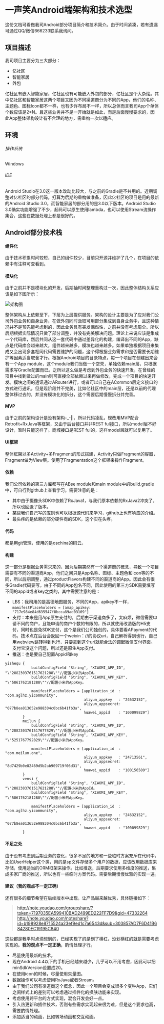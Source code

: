 # 一声笑Android端架构和技术选型
这份文档可看做我司Android部分项目简介和技术简介。由于时间紧凑，若有遗漏可通过QQ/微信666233联系我询问。

## 项目描述

我司项目主要分为三大部分：

- 亿社区
- 智能家居
- 外包

亿社区有嵌入智能家居，亿社区也有可能嵌入外包的部分，亿社区是个大杂烩。其中亿社区和智能家居这两个项目又因为不同渠道商分为不同的App，他们的名称、主题色、图标Icon都不一样，也有少许布局不一样，所以总体而言我司App个单体个数应该是2*N。且这些业务并不是一开始就是如此，而是后面慢慢要求的，因此App整体架构设计有不合理的地方，需重构一次以适应。

## 环境
###### 操作系统
Windows

###### IDE
Android Studio在3.0这一版本改动比较大，与之前的Gradle是不共用的。近期调整过亿社区的部分代码，打算为后期的重构做准备，因此亿社区的项目是用的最新的Android Studio 3.0，而智能家居的部分用的是3.0以下版本。Android Studio 3.0确实功能增强了不少，起码可以原生使用lambda，也可以使用Stream流操作集合，这些在数据处理上都是很好的。


## Android部分技术栈
#### 组件化
由于技术积累时间较短，自己的组件较少，目前只开源并维护了几个，在项目的依赖中有注释可查看到。

#### 模块化
由于之前并不是模块化的开发，后期抽时间整理重构过一次，因此整体结构关系应该是如下图所示：

![架构图](https://i.imgur.com/IwjarzT.png)

整体架构从上依赖至下，下层为上层提供服务。架构的设计主要是为了应对我们公司外包业务和自身业务，在做外包同时汲取可用部分集成到自身业务中，且这种情况并不是预先能考虑到的，因此业务具有突发偶然性，之前并没有考虑周全。所以后期根据实际情况只做了部分调整，并没有完美解决问题。理论上来说应该是集成一个代码库，然后共同从这一套代码中通过差异化的构建，编译出不同的App，缺点是代码库会越来越大，组件越来越多，模块也越来越多。如果单独根据项目来集成又会出现多套相同代码需要维护的问题，这个得根据业务需求和是否需要长期维护等因素适当取舍才行。根据Android项目的目录特点，每一个项目在创建出来会有一个App module，这个module我们当做一个空壳，单独依赖main层，只根据需求写Gradle配置而已。之所以这么做是考虑到外包业务的快速开发，在曾经的项目中找到做过的main则可直接全部依赖过来再做修改，完成一个项目的快速开发。模块之间的通讯通过ARouter进行，或者可以自己在ACommon层定义接口的方式进行通讯。但是现阶段并不完美，比如亿社区中的main层，还是以前的代理整体移过去的，并没有模块化的拆分，这个需要后期慢慢拆分并完善。

#### MVP
由于之前的架构设计是没有架构-_-||，所以代码凌乱，现改用MVP配合Retrofit+RxJava等框架，又由于后台接口并非REST ful接口，所以model层不好设计，暂时只能这样了。商城接口是REST ful的，这样model层就可以复用了。

#### UI框架
整体框架以多Activity+多Fragment的形式搭建，Activity只做Fragment的容器，Fragment做为View层。使用了Fragmentation这个框架来操作Fragment。

#### 依赖
我们公司依赖的第三方库都写在ABse module和main module中的build.gradle中，可自行到github上查看学习。需要注意的是：
- 其中由于摄像头SDK中依赖了RxJava1，与我们原本依赖的RxJava2冲突了，所以也回退了版本。
- 某些我们自己写的库则也可以根据源代码来学习，github上也有响应的介绍。
- 最头疼的是依赖的部分硬件商的SDK，这个实在头疼。

#### 代码
都是用git管理，使用的是oschina的码云。

#### 构建
这一部分是根据业务需求来的，因为后期突然有一个渠道商的概念，导致一个项目需要有不同的渠道商App，他们之间只是App名称、图标、主题色和icon等的不同，所以后期调整，通过productFlavors构建不同的渠道商的App。因此会有很多Gradle代码要写。由于不同的App包名不同，因此使用的第三方SDK需要填写不同的appid或者key之类的，其中需要注意的是：
- LBS：我司用的是高德地图服务，不同的App，apikey不一样，```manifestPlaceholders = [amap_apikey: "717e984e84d635547f8bcca89ad03109"]```
- 支付：本来是用App原生支付的，后期由于渠道商多了，太麻烦，微信需要申请不同的商户，且能申请的商户个数的有限的，所以就使用改造版的H5支付，同时也是免SDK支付，这个是我们公司独创的，具体要看APayment的代码，技术点在后台会返回一个weixin：//的协议uri，自己解析得到也行，自己用webview跳转得到也行，只要拿到这个uri就能合法的调起微信支付界面。支付宝没这个问题，所以还是原生App支付。
- 推送：也是要自己配置Appid和key
```
yishequ {
            buildConfigField "String", "XIAOMI_APP_ID", "\"2882303761517621288\""//配置小米的AppId。
            buildConfigField "String", "XIAOMI_APP_KEY", "\"5861762181288\""//配置小米的AppKey。

            manifestPlaceholders = [application_id  : "com.aglhz.yicommunity",
                                    aliyun_appkey   : "24632152",
                                    aliyun_appsecret: "077b8ea013652e988304c0bc6b41fb3a",
                                    huawei_appid    : "100099829"]
        }
        meilun {
            buildConfigField "String", "XIAOMI_APP_ID", "\"2882303761517677829\""//配置小米的AppId。
            buildConfigField "String", "XIAOMI_APP_KEY", "\"5251767792829\""//配置小米的AppKey。

            manifestPlaceholders = [application_id  : "com.meilun.one",
                                    aliyun_appkey   : "24713561",
                                    aliyun_appsecret: "8d7429b0e82469d5b2ab909719f06d31",
                                    huawei_appid    : "100156589"]
        }
        vensi {
            buildConfigField "String", "XIAOMI_APP_ID", "\"2882303761517621288\""//配置小米的AppId。
            buildConfigField "String", "XIAOMI_APP_KEY", "\"5861762181288\""//配置小米的AppKey。

            manifestPlaceholders = [application_id  : "com.aglhz.yicommunity",
                                    aliyun_appkey   : "24632152",
                                    aliyun_appsecret: "077b8ea013652e988304c0bc6b41fb3a",
                                    huawei_appid    : "100099829"]
        }
```

#### 不足之处
由于没有考虑到后期业务的变化，很多不足的地方和一些临时方案充斥在代码中，比如UserHelper这个类，用的是sp文件存储多个用户的数据，应该改用数据库来存储，使用适当的ORM框架来操作。比如推送，后期要求使用多维度的推送，集成多家厂商的推送，所以也有一些临时方案代码。需要后期慢慢优雅的实现一遍。

#### 建议（**我的观点不一定正确**）
还有很多的细节希望在后续版本中出现，让产品越来越优秀，具体链接如下：
> http://note.youdao.com/groupshare/?token=7197035EA599410BAD2499ED222FF7D9&gid=47332264
> http://note.youdao.com/noteshare?id=b198928e8715524a23ef9ed1c7a6543d&sub=303857AD7F6D41B684280EC19195C840

这些都是我平时点滴想到的，已经实现了的是划了横杠，没划横杠的就是需要考虑实现的。**我的观点不一定正确**，酌情处理才行。
- 尽量使用最新的技术。
- 现在Android 4.4以下的手机已经越来越少，几乎可以不用考虑，因此可以把minSdkVersion设置成20。
- 在使用icon的时候，尽量使用矢量图。
- 数据操作可以考虑使用RxJava或者Stream。
- 由于我们公司有渠道商这个概念，因此一个项目会变成很多个变种App，它们之间样式上的差别可以考虑通过插件化的换肤功能来实现。
- 考虑使用跨平台的方式实现，混合开发会好一点。
- 引入热更新和插件技术，否则有些需求实现起来很为难，但是这个要求也高，需要酌情处理。
- 添加适当的动画，比如转场动画和交互动画。































